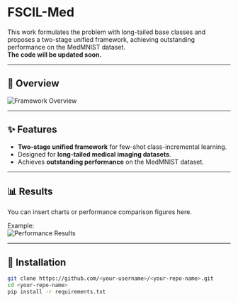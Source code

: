 # FSCIL-Med

This work formulates the problem with long-tailed base classes and proposes a two-stage unified framework, achieving outstanding performance on the MedMNIST dataset.  
**The code will be updated soon.**

---

## 📌 Overview
![Framework Overview](images/framework.png)

---

## ✨ Features
- **Two-stage unified framework** for few-shot class-incremental learning.
- Designed for **long-tailed medical imaging datasets**.
- Achieves **outstanding performance** on the MedMNIST dataset.

---

## 📊 Results
You can insert charts or performance comparison figures here.

Example:  
![Performance Results](images/results.png)

---

## 🚀 Installation
```bash
git clone https://github.com/<your-username>/<your-repo-name>.git
cd <your-repo-name>
pip install -r requirements.txt
